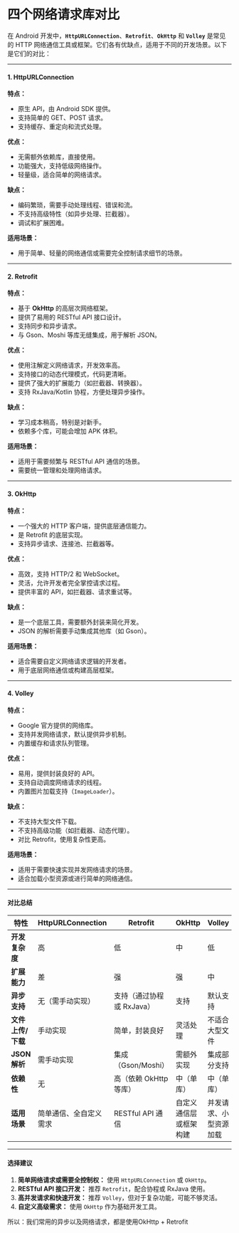 # 四个网络请求库对比

在 Android 开发中，**`HttpURLConnection`**、**`Retrofit`**、**`OkHttp`** 和 **`Volley`** 是常见的 HTTP 网络通信工具或框架。它们各有优缺点，适用于不同的开发场景。以下是它们的对比：

***

#### **1. HttpURLConnection**

**特点：**

* 原生 API，由 Android SDK 提供。
* 支持简单的 GET、POST 请求。
* 支持缓存、重定向和流式处理。

**优点：**

* 无需额外依赖库，直接使用。
* 功能强大，支持低级网络操作。
* 轻量级，适合简单的网络请求。

**缺点：**

* 编码繁琐，需要手动处理线程、错误和流。
* 不支持高级特性（如异步处理、拦截器）。
* 调试和扩展困难。

**适用场景：**

* 用于简单、轻量的网络通信或需要完全控制请求细节的场景。

***

#### **2. Retrofit**

**特点：**

* 基于 **OkHttp** 的高层次网络框架。
* 提供了易用的 RESTful API 接口设计。
* 支持同步和异步请求。
* 与 Gson、Moshi 等库无缝集成，用于解析 JSON。

**优点：**

* 使用注解定义网络请求，开发效率高。
* 支持接口的动态代理模式，代码更清晰。
* 提供了强大的扩展能力（如拦截器、转换器）。
* 支持 RxJava/Kotlin 协程，方便处理异步操作。

**缺点：**

* 学习成本稍高，特别是对新手。
* 依赖多个库，可能会增加 APK 体积。

**适用场景：**

* 适用于需要频繁与 RESTful API 通信的场景。
* 需要统一管理和处理网络请求。

***

#### **3. OkHttp**

**特点：**

* 一个强大的 HTTP 客户端，提供底层通信能力。
* 是 Retrofit 的底层实现。
* 支持异步请求、连接池、拦截器等。

**优点：**

* 高效，支持 HTTP/2 和 WebSocket。
* 灵活，允许开发者完全掌控请求过程。
* 提供丰富的 API，如拦截器、请求重试等。

**缺点：**

* 是一个底层工具，需要额外封装来简化开发。
* JSON 的解析需要手动集成其他库（如 Gson）。

**适用场景：**

* 适合需要自定义网络请求逻辑的开发者。
* 用于底层网络通信或构建高层框架。

***

#### **4. Volley**

**特点：**

* Google 官方提供的网络库。
* 支持并发网络请求，默认提供异步机制。
* 内置缓存和请求队列管理。

**优点：**

* 易用，提供封装良好的 API。
* 支持自动调度网络请求的线程。
* 内置图片加载支持（`ImageLoader`）。

**缺点：**

* 不支持大型文件下载。
* 不支持高级功能（如拦截器、动态代理）。
* 对比 Retrofit，使用复杂性更高。

**适用场景：**

* 适用于需要快速实现并发网络请求的场景。
* 适合加载小型资源或进行简单的网络通信。

***

#### **对比总结**

| 特性          | **HttpURLConnection** | **Retrofit**     | **OkHttp**  | **Volley**  |
| ----------- | --------------------- | ---------------- | ----------- | ----------- |
| **开发复杂度**   | 高                     | 低                | 中           | 低           |
| **扩展能力**    | 差                     | 强                | 强           | 中           |
| **异步支持**    | 无（需手动实现）              | 支持（通过协程或 RxJava） | 支持          | 默认支持        |
| **文件上传/下载** | 手动实现                  | 简单，封装良好          | 灵活处理        | 不适合大型文件     |
| **JSON 解析** | 需手动实现                 | 集成（Gson/Moshi）   | 需额外实现       | 集成部分支持      |
| **依赖性**     | 无                     | 高（依赖 OkHttp 等库）  | 中（单库）       | 中（单库）       |
| **适用场景**    | 简单通信、全自定义需求           | RESTful API 通信   | 自定义通信层或框架构建 | 并发请求、小型资源加载 |

***

#### **选择建议**

1. **简单网络请求或需要全控制权：** 使用 `HttpURLConnection` 或 `OkHttp`。
2. **RESTful API 接口开发：** 推荐 `Retrofit`，配合协程或 RxJava 使用。
3. **高并发请求和快速开发：** 推荐 `Volley`，但对于复杂功能，可能不够灵活。
4. **自定义高级需求：** 使用 `OkHttp` 作为基础开发工具。



所以：我们常用的异步以及网络请求，都是使用OkHttp + Retrofit&#x20;

